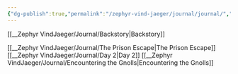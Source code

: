 ```yaml
---
{"dg-publish":true,"permalink":"/zephyr-vind-jaeger/journal/journal/","title":"Journal"}
---
```


[[__Zephyr VindJaeger/Journal/Backstory\|Backstory]] 

[[__Zephyr VindJaeger/Journal/The Prison Escape\|The Prison Escape]]
[[__Zephyr VindJaeger/Journal/Day 2\|Day 2]]
[[__Zephyr VindJaeger/Journal/Encountering the Gnolls\|Encountering the Gnolls]]
